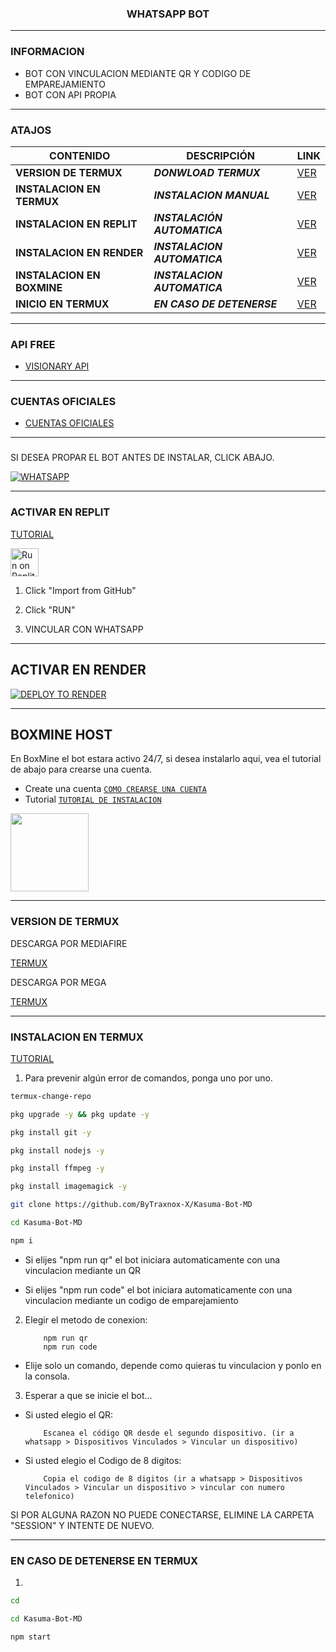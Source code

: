 <h3 align="center">WHATSAPP BOT</h3>

***
### INFORMACION
- BOT CON VINCULACION MEDIANTE QR Y CODIGO DE EMPAREJAMIENTO
- BOT CON API PROPIA

***

### ATAJOS

| CONTENIDO | DESCRIPCIÓN | LINK |
|------|-------------|-------|
| **VERSION DE TERMUX** | ***DONWLOAD TERMUX*** |[VER](https://github.com/ByTraxnox-X/Kasuma-Bot-MD?tab=readme-ov-file#version-de-termux) |
| **INSTALACION EN TERMUX** | ***INSTALACION MANUAL*** |[VER](https://github.com/ByTraxnox-X/Kasuma-Bot-MD?tab=readme-ov-file#instalacion-en-termux) |
| **INSTALACION EN REPLIT** | ***INSTALACIÓN AUTOMATICA*** |[VER](https://github.com/ByTraxnox-X/Kasuma-Bot-MD?tab=readme-ov-file#activar-en-replit) |
| **INSTALACION EN RENDER** | ***INSTALACION AUTOMATICA*** |[VER](https://github.com/ByTraxnox-X/Kasuma-Bot-MD?tab=readme-ov-file#activar-en-render) |
| **INSTALACION EN BOXMINE** | ***INSTALACION AUTOMATICA*** |[VER](https://github.com/ByTraxnox-X/Kasuma-Bot-MD?tab=readme-ov-file#boxmine-host) |
| **INICIO EN TERMUX** | ***EN CASO DE DETENERSE*** |[VER](https://github.com/ByTraxnox-X/Kasuma-Bot-MD?tab=readme-ov-file#en-caso-de-detenerse-en-termux) |

***

### API FREE
-  [VISIONARY API](https://visionaryapi.boxmine.xyz/)

***

### CUENTAS OFICIALES
-  [CUENTAS OFICIALES](https://solo.to/kasuma)

***

###
SI DESEA PROPAR EL BOT ANTES DE INSTALAR, CLICK ABAJO.

[![WHATSAPP](https://img.shields.io/badge/KasumaBot-25D366?style=for-the-badge&logo=whatsapp&logoColor=white)](https://api.whatsapp.com/send/?phone=573215683772&text&type=phone_number&app_absent=0) 

***

### ACTIVAR EN REPLIT

[TUTORIAL](https://www.youtube.com/watch?v=_ZcfPIb11Xs) 

<a target="_blank" href="https://replit.com/github/ByTraxnox-X/Kasuma-Bot-MD"><img alt="Run on Replit" src="https://binbashbanana.github.io/deploy-buttons/buttons/remade/replit.svg" height="45px"></a>

1. Click "Import from GitHub"

2. Click "RUN"

3. VINCULAR CON WHATSAPP

***

## ACTIVAR EN RENDER
[![DEPLOY TO RENDER](https://render.com/images/deploy-to-render-button.svg)](https://dashboard.render.com/blueprint/new?repo=https%3A%2F%2Fgithub.com%2FByTraxnox-X%2FKasuma-Bot-MD)

***

## BOXMINE HOST

En BoxMine el bot estara activo 24/7, si desea instalarlo aqui, vea el tutorial de abajo para crearse una cuenta.

* Create una cuenta [`COMO CREARSE UNA CUENTA`](https://www.youtube.com/watch?v=ZAwBLuNmIlI)
* Tutorial  [`TUTORIAL DE INSTALACION`]()

<a href="https://boxmineworld.com"><img src="https://i.imgur.com/allAyd4.png" height="125px"></a>

***

### VERSION DE TERMUX

DESCARGA POR MEDIAFIRE

[TERMUX](https://www.mediafire.com/file/w0y0wkgrwl6sxtl/com.termux_118.apk/file) 

DESCARGA POR MEGA 

[TERMUX](https://mega.nz/file/8ms2wSxZ#jVRHw31hJiZTMZjd09vEFLrfjmlOK7EybnU9bqLn-yg) 

***

### INSTALACION EN TERMUX

[TUTORIAL](https://youtu.be/IOzudtyN87U?si=spflnObmfSHXnVa5) 

1. Para prevenir algún error de comandos, ponga uno por uno.

```sh
termux-change-repo
```

```sh
pkg upgrade -y && pkg update -y
```

```sh
pkg install git -y
```

```sh
pkg install nodejs -y
```

```sh
pkg install ffmpeg -y
```

```sh
pkg install imagemagick -y
```

```sh
git clone https://github.com/ByTraxnox-X/Kasuma-Bot-MD
```

```sh
cd Kasuma-Bot-MD
```

```sh
npm i 
```

*  Si elijes "npm run qr" el bot iniciara automaticamente con una vinculacion mediante un QR

*  Si elijes "npm run code" el bot iniciara automaticamente con una vinculacion mediante un codigo de emparejamiento

2. Elegir el metodo de conexion:
    
           npm run qr  
           npm run code

* Elije solo un comando, depende como quieras tu vinculacion y ponlo en la consola.

3. Esperar a que se inicie el bot...

* Si usted elegio el QR:

          Escanea el código QR desde el segundo dispositivo. (ir a whatsapp > Dispositivos Vinculados > Vincular un dispositivo)

* Si usted elegio el Codigo de 8 digitos:

          Copia el codigo de 8 digitos (ir a whatsapp > Dispositivos Vinculados > Vincular un dispositivo > vincular con numero telefonico)


SI POR ALGUNA RAZON NO PUEDE CONECTARSE, ELIMINE LA CARPETA "SESSION" Y INTENTE DE NUEVO.

***

### EN CASO DE DETENERSE EN TERMUX
1. 
```sh
cd 
```

```sh
cd Kasuma-Bot-MD
```

```sh
npm start
```
